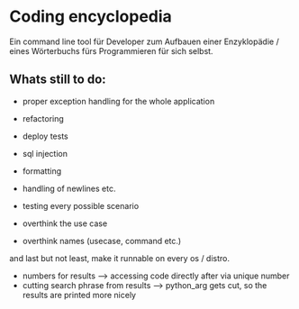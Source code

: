 # Coding encyclopedia
  
Ein command line tool für Developer zum Aufbauen einer Enzyklopädie / eines Wörterbuchs fürs Programmieren für sich selbst.

## Whats still to do:  
- proper exception handling for the whole application  
- refactoring
- deploy tests  
- sql injection
- formatting
- handling of newlines etc. 
 
- testing every possible scenario  
- overthink the use case  
- overthink names (usecase, command etc.) 

and last but not least, make it runnable on every os / distro. 


- numbers for results --> accessing code directly after via unique number
- cutting search phrase from results --> python_arg gets cut, so the results are printed more nicely